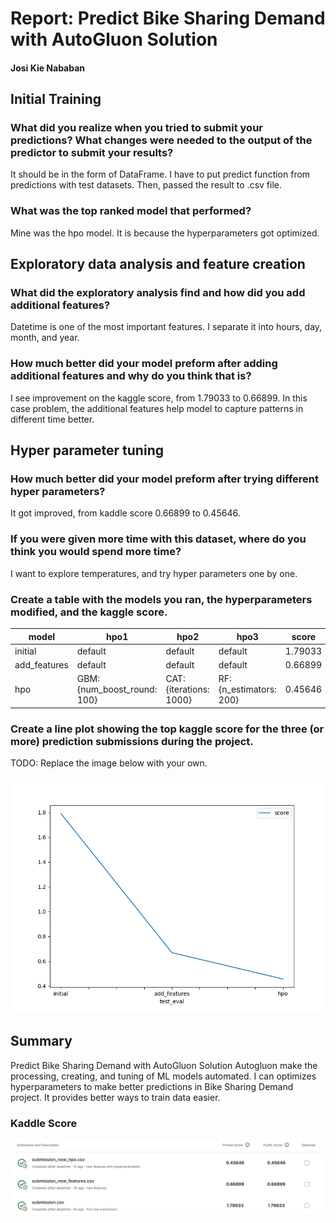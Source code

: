 # Report: Predict Bike Sharing Demand with AutoGluon Solution
#### Josi Kie Nababan

## Initial Training
### What did you realize when you tried to submit your predictions? What changes were needed to the output of the predictor to submit your results?
It should be in the form of DataFrame. I have to put predict function from predictions with test datasets. Then, passed the result to .csv file. 

### What was the top ranked model that performed?
Mine was the hpo model. It is because the hyperparameters got optimized. 

## Exploratory data analysis and feature creation
### What did the exploratory analysis find and how did you add additional features?
Datetime is one of the most important features. I separate it into hours, day, month, and year.

### How much better did your model preform after adding additional features and why do you think that is?
I see improvement on the kaggle score, from 1.79033 to 0.66899. In this case problem, the additional features help model to capture patterns in different time better.

## Hyper parameter tuning
### How much better did your model preform after trying different hyper parameters?
It got improved, from kaddle score 0.66899 to 0.45646.

### If you were given more time with this dataset, where do you think you would spend more time?
I want to explore temperatures, and try hyper parameters one by one.

### Create a table with the models you ran, the hyperparameters modified, and the kaggle score.
|model|hpo1|hpo2|hpo3|score|
|--|--|--|--|--|
|initial|default|default|default|1.79033|
|add_features|default|default|default|0.66899|
|hpo|GBM: {num_boost_round: 100}|CAT: {iterations: 1000}|RF: {n_estimators: 200}|0.45646|

### Create a line plot showing the top kaggle score for the three (or more) prediction submissions during the project.

TODO: Replace the image below with your own.

![model_test_score.png](model_test_score.png)

## Summary
Predict Bike Sharing Demand with AutoGluon Solution
Autogluon make the processing, creating, and tuning of ML models automated. I can optimizes hyperparameters to make better predictions in Bike Sharing Demand project. It provides better ways to train data easier.

### Kaddle Score
![kaddle_score.png](kaddle_score.png)
